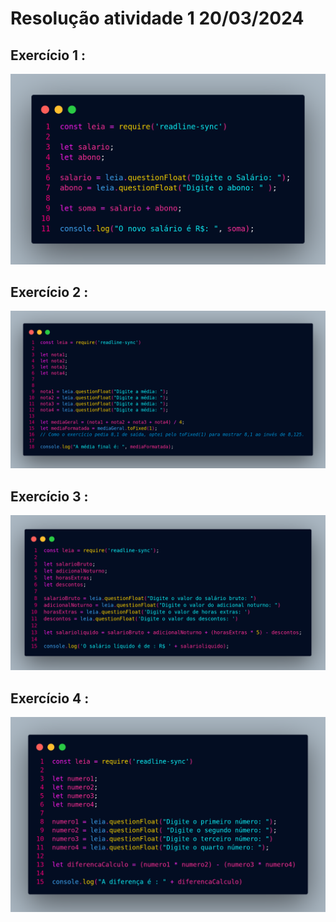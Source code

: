 # Resolução atividade 1 20/03/2024

##  Exercício 1 :

![Resolução](https://github.com/Gabriel-Aranda1406/atividade1-generation/blob/main/pngExercicios/ex1.png)

##  Exercício 2 :

![Resolução](https://github.com/Gabriel-Aranda1406/atividade1-generation/blob/main/pngExercicios/ex2.png)

##  Exercício 3 :

![Resolução](https://github.com/Gabriel-Aranda1406/atividade1-generation/blob/main/pngExercicios/ex3.png)

##  Exercício 4 :

![Resolução](https://github.com/Gabriel-Aranda1406/atividade1-generation/blob/main/pngExercicios/ex4.png)
